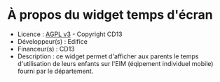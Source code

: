 # À propos du widget temps d'écran

* Licence : [AGPL v3](http://www.gnu.org/licenses/agpl.txt) - Copyright CD13
* Développeur(s) : Edifice
* Financeur(s) : CD13
* Description : ce widget permet d'afficher aux parents le temps d'utilisation de leurs enfants sur l'EIM (éqipement individuel mobile) fourni par le département.